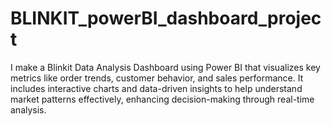 # BLINKIT_powerBI_dashboard_project
I make a Blinkit Data Analysis Dashboard using Power BI that visualizes key metrics like order trends, customer behavior, and sales performance. It includes interactive charts and data-driven insights to help understand market patterns effectively, enhancing decision-making through real-time analysis.
